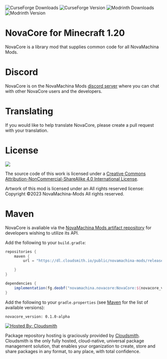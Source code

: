 ![CurseForge Downloads](https://img.shields.io/curseforge/dt/923669?style=for-the-badge&logo=curseforge)
![CurseForge Version](https://img.shields.io/curseforge/v/923669?style=for-the-badge&logo=curseforge)
![Modrinth Downloads](https://img.shields.io/modrinth/dt/engHtMVe?style=for-the-badge&logo=modrinth)
![Modrinth Version](https://img.shields.io/modrinth/v/engHtMVe?style=for-the-badge&logo=modrinth)

# NovaCore for Minecraft 1.20

NovaCore is a library mod that supplies common code for all NovaMachina Mods.

# Discord

NovaCore is on the NovaMachina Mods [discord server](https://discord.gg/CJyAkuw) where you can chat with other NovaCore users and the developers.

# Translating

If you would like to help translate NovaCore, please create a pull request with your translation.

# License

[![](https://i.creativecommons.org/l/by-nc-sa/4.0/88x31.png)](http://creativecommons.org/licenses/by-nc-sa/4.0/)

The source code of this work is licensed under a [Creative Commons Attribution-NonCommercial-ShareAlike 4.0 International License](http://creativecommons.org/licenses/by-nc-sa/4.0/).

Artwork of this mod is licensed under an All rights reserved license: Copyright &copy;2023 NovaMachina-Mods All rights reserved.

# Maven

NovaCore is avaliable via the [NovaMachina Mods artifact repository](https://cloudsmith.io/~novamachina-mods/repos/release/packages/) for developers wishing to utilize its API.

Add the following to your `build.gradle`:

```groovy
repositories {
    maven {
        url = "https://dl.cloudsmith.io/public/novamachina-mods/release/maven/"

    }
}

dependencies {
    implementation(fg.deobf("novamachina.novacore:NovaCore:${novacore_version}"))
}
```

Add the following to your `gradle.properties` (see [Maven](https://cloudsmith.io/~novamachina-mods/repos/release/packages/) for the list of available versions):

```properties
novacore_version: 0.1.0-alpha
```

[![Hosted By: Cloudsmith](https://img.shields.io/badge/OSS%20hosting%20by-cloudsmith-blue?logo=cloudsmith&style=for-the-badge)](https://cloudsmith.com)

Package repository hosting is graciously provided by  [Cloudsmith](https://cloudsmith.com).
Cloudsmith is the only fully hosted, cloud-native, universal package management solution, that
enables your organization to create, store and share packages in any format, to any place, with total
confidence.
